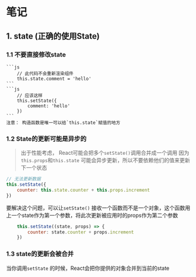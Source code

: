# 笔记

## 1. state (正确的使用State)
### 1.1 不要直接修改state
    ```js
        // 此代码不会重新渲染组件
        this.state.comment = 'hello'
    ```
    ```js
        // 应该这样
        this.setState({
            comment: 'hello'
        })
    ```
    注意： 构造函数是唯一可以给`this.state`赋值的地方

### 1.2 State的更新可能是异步的
> 出于性能考虑， React可能会把多个`setState()`调用合并成一个调用
> 因为`this.props`和`this.state` 可能会异步更新，所以不要依赖他们的值来更新下一个状态

```js
// 无法更新数据
this.setState({
    counter: this.state.counter + this.props.increment
})
```
要解决这个问题，可以让`setState()` 接收一个函数而不是一个对象，这个函数用上一个state作为第一个参数，将此次更新被应用时的props作为第二个参数

```js
    this.setState((state, props) => {
        counter: state.counter + props.increment
    })

```

### 1.3 state的更新会被合并
当你调用`setState` 的时候，React会把你提供的对象合并到当前的state